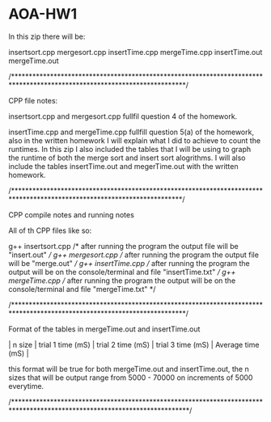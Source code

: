 # AOA-HW1

In this zip there will be:

insertsort.cpp
mergesort.cpp
insertTime.cpp
mergeTime.cpp
insertTime.out
mergeTime.out

/*************************************************************************************************************************/

CPP file notes:

insertsort.cpp and mergesort.cpp fullfil question 4 of the homework.

insertTime.cpp and mergeTime.cpp fullfill question 5(a) of the homework, also in
the written homework I will explain what I did to achieve to count the runtimes. In this zip
I also included the tables that I will be using to graph the runtime of both the merge sort and
insert sort alogrithms. I will also include the tables insertTime.out and megerTime.out with 
the written homework.

/************************************************************************************************************************/

CPP compile notes and running notes

All of th CPP files like so:

g++ insertsort.cpp /* after running the program the output file will be "insert.out" */
g++ mergesort.cpp /* after running the program the output file will be "merge.out" */
g++ insertTime.cpp /* after running the program the output will be on the console/terminal and file "insertTime.txt" */
g++ mergeTime.cpp /* after running the program the output will be on the console/terminal and file "mergeTime.txt" */

/*************************************************************************************************************************/

Format of the tables in mergeTime.out and insertTime.out

| n size | trial 1 time (mS) | trial 2 time (mS) | trial 3 time (mS) | Average time (mS) |

this format will be true for both mergeTime.out and insertTime.out, the n sizes that will be output range from 5000 - 70000
on increments of 5000 everytime.

/**************************************************************************************************************************/ 
